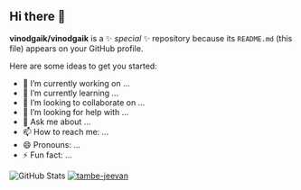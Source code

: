 ## Hi there 👋

**vinodgaik/vinodgaik** is a ✨ _special_ ✨ repository because its `README.md` (this file) appears on your GitHub profile.

Here are some ideas to get you started:

- 🔭 I’m currently working on ...
- 🌱 I’m currently learning ...
- 👯 I’m looking to collaborate on ...
- 🤔 I’m looking for help with ...
- 💬 Ask me about ...
- 📫 How to reach me: ...
- 😄 Pronouns: ...
- ⚡ Fun fact: ...

 <img src="https://github-readme-stats.vercel.app/api?username=vinodgaik&show_icons=true&theme=radical" alt="GitHub Stats">
 <a href="https://github.com/ryo-ma/github-profile-trophy"><img src="https://github-profile-trophy.vercel.app/?username=vinodgaik" alt="tambe-jeevan"/></a>
